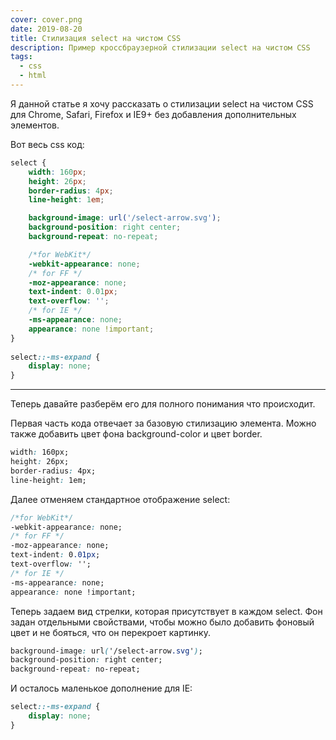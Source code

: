 ```yaml
---
cover: cover.png
date: 2019-08-20
title: Стилизация select на чистом CSS
description: Пример кроссбраузерной стилизации select на чистом CSS
tags:
  - css
  - html
---
```


Я данной статье я хочу рассказать о стилизации select на чистом CSS для Chrome, Safari, Firefox и IE9+ без добавления дополнительных элементов.

Вот весь css код:

```css
select {
    width: 160px;
    height: 26px;
    border-radius: 4px;
    line-height: 1em;

    background-image: url('/select-arrow.svg');
    background-position: right center;
    background-repeat: no-repeat;

    /*for WebKit*/
    -webkit-appearance: none;
    /* for FF */
    -moz-appearance: none;
    text-indent: 0.01px; 
    text-overflow: '';
    /* for IE */
    -ms-appearance: none;
    appearance: none !important;
}
 
select::-ms-expand {
    display: none;
}
```

___

Теперь давайте разберём его для полного понимания что происходит.

Первая часть кода отвечает за базовую стилизацию элемента.
Можно также добавить цвет фона background-color и цвет border.

```css
width: 160px;
height: 26px;
border-radius: 4px;
line-height: 1em;
```

Далее отменяем стандартное отображение select:

```css
/*for WebKit*/
-webkit-appearance: none;
/* for FF */
-moz-appearance: none;
text-indent: 0.01px; 
text-overflow: '';
/* for IE */
-ms-appearance: none;
appearance: none !important;
```

Теперь задаем вид стрелки, которая присутствует в каждом select.
Фон задан отдельными свойствами, чтобы можно было добавить фоновый цвет и не бояться, что он перекроет картинку.

```css
background-image: url('/select-arrow.svg');
background-position: right center;
background-repeat: no-repeat;
```

И осталось маленькое дополнение для IE:

```css
select::-ms-expand {
    display: none;
}
```
